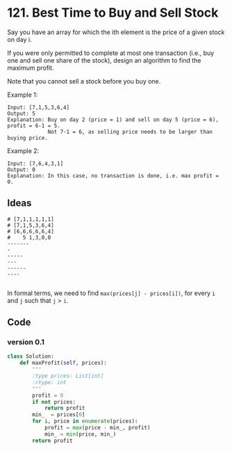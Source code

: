 # 121. Best Time to Buy and Sell Stock


Say you have an array for which the ith element is the price of a given stock on day i.

If you were only permitted to complete at most one transaction (i.e., buy one and sell one share of the stock), design an algorithm to find the maximum profit.

Note that you cannot sell a stock before you buy one.

Example 1:

```
Input: [7,1,5,3,6,4]
Output: 5
Explanation: Buy on day 2 (price = 1) and sell on day 5 (price = 6), profit = 6-1 = 5.
             Not 7-1 = 6, as selling price needs to be larger than buying price.
``` 
             
Example 2:

```
Input: [7,6,4,3,1]
Output: 0
Explanation: In this case, no transaction is done, i.e. max profit = 0.
```

## Ideas 


```
# [7,1,1,1,1,1]
# [7,1,5,3,6,4]
# [6,6,6,6,6,4]
#    5 1,3,0,0
-------
-
-----
---
------
----


```

In formal terms, we need to find `max(prices[j] - prices[i])`, for every `i` and `j` such that `j` > `i`.


## Code 

### version 0.1 

``` python
class Solution:
    def maxProfit(self, prices):
        """
        :type prices: List[int]
        :rtype: int
        """
        profit = 0 
        if not prices:
            return profit
        min_  = prices[0]
        for i, price in enumerate(prices):
            profit = max(price - min_, profit)
            min_ = min(price, min_)
        return profit 
```